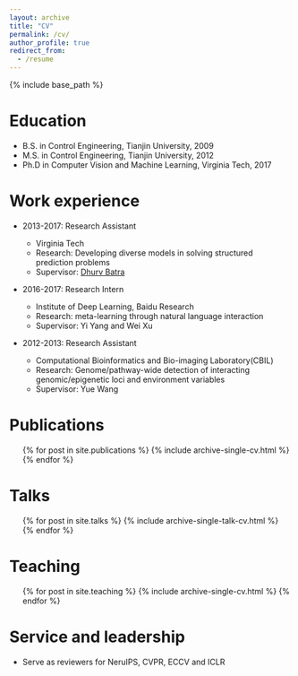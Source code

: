 ```yaml
---
layout: archive
title: "CV"
permalink: /cv/
author_profile: true
redirect_from:
  - /resume
---
```


{% include base_path %}

Education
======
* B.S. in Control Engineering, Tianjin University, 2009
* M.S. in Control Engineering, Tianjin University, 2012
* Ph.D in Computer Vision and Machine Learning, Virginia Tech, 2017

Work experience
======
* 2013-2017: Research Assistant
  * Virginia Tech
  * Research: Developing diverse models in solving structured prediction problems
  * Supervisor: [Dhurv Batra](https://www.cc.gatech.edu/~dbatra/)

* 2016-2017: Research Intern
  * Institute of Deep Learning, Baidu Research
  * Research: meta-learning through natural language interaction
  * Supervisor: Yi Yang and Wei Xu

* 2012-2013: Research Assistant
  * Computational Bioinformatics and Bio-imaging Laboratory(CBIL)
  * Research: Genome/pathway-wide detection of interacting genomic/epigenetic loci and environment variables
  * Supervisor: Yue Wang

Publications
======
  <ul>{% for post in site.publications %}
    {% include archive-single-cv.html %}
  {% endfor %}</ul>
  
Talks
======
  <ul>{% for post in site.talks %}
    {% include archive-single-talk-cv.html %}
  {% endfor %}</ul>
  
Teaching
======
  <ul>{% for post in site.teaching %}
    {% include archive-single-cv.html %}
  {% endfor %}</ul>
  
Service and leadership
======
* Serve as reviewers for NeruIPS, CVPR, ECCV and ICLR
